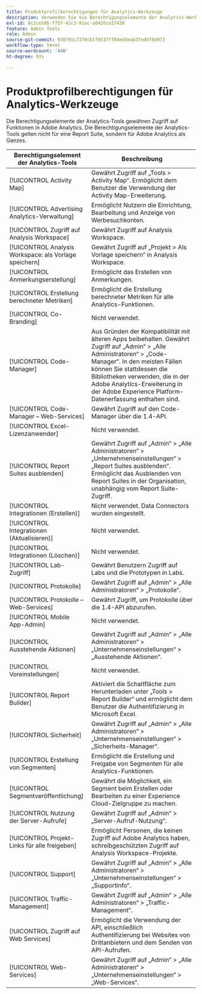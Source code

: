 ```yaml
---
title: Produktprofilberechtigungen für Analytics-Werkzeuge
description: Verwenden Sie die Berechtigungselemente der Analytics-Werkzeuge, um Zugriff auf Funktionen in Adobe Analytics zu gewähren.
exl-id: 8c2ce50b-f75f-41c3-91ac-a0426ce27438
feature: Admin Tools
role: Admin
source-git-commit: 938795c7378cb1f0537ff84eddeab3feddf8d073
workflow-type: tm+mt
source-wordcount: '440'
ht-degree: 91%

---
```


# Produktprofilberechtigungen für Analytics-Werkzeuge

Die Berechtigungselemente der Analytics-Tools gewähren Zugriff auf Funktionen in Adobe Analytics. Die Berechtigungselemente der Analytics-Tools gelten nicht für eine Report Suite, sondern für Adobe Analytics als Ganzes.

| Berechtigungselement der Analytics-Tools | Beschreibung |
|----|----|
| [!UICONTROL Activity Map] | Gewährt Zugriff auf „Tools > Activity Map“. Ermöglicht dem Benutzer die Verwendung der Activity Map-Erweiterung. |
| [!UICONTROL Advertising Analytics-Verwaltung] | Ermöglicht Nutzern die Einrichtung, Bearbeitung und Anzeige von Werbesuchkonten. |
| [!UICONTROL Zugriff auf Analysis Workspace] | Gewährt Zugriff auf Analysis Workspace. |
| [!UICONTROL Analysis Workspace: als Vorlage speichern] | Gewährt Zugriff auf „Projekt > Als Vorlage speichern“ in Analysis Workspace. |
| [!UICONTROL Anmerkungserstellung] | Ermöglicht das Erstellen von Anmerkungen. |
| [!UICONTROL Erstellung berechneter Metriken] | Ermöglicht die Erstellung berechneter Metriken für alle Analytics-Funktionen. |
| [!UICONTROL Co-Branding] | Nicht verwendet. |
| [!UICONTROL Code-Manager] | Aus Gründen der Kompatibilität mit älteren Apps beibehalten. Gewährt Zugriff auf „Admin“ > „Alle Administratoren“ > „Code-Manager“. In den meisten Fällen können Sie stattdessen die Bibliotheken verwenden, die in der Adobe Analytics-Erweiterung in der Adobe Experience Platform-Datenerfassung enthalten sind. |
| [!UICONTROL Code-Manager – Web-Services] | Gewährt Zugriff auf den Code-Manager über die 1.4-API. |
| [!UICONTROL Excel-Lizenzanwender] | Nicht verwendet. |
| [!UICONTROL Report Suites ausblenden] | Gewährt Zugriff auf „Admin“ > „Alle Administratoren“ > „Unternehmenseinstellungen“ > „Report Suites ausblenden“. Ermöglicht das Ausblenden von Report Suites in der Organisation, unabhängig vom Report Suite-Zugriff. |
| [!UICONTROL Integrationen (Erstellen)] | Nicht verwendet. Data Connectors wurden eingestellt. |
| [!UICONTROL Integrationen (Aktualisieren)] | Nicht verwendet. |
| [!UICONTROL Integrationen (Löschen)] | Nicht verwendet. |
| [!UICONTROL Lab-Zugriff] | Gewährt Benutzern Zugriff auf Labs und die Prototypen in Labs. |
| [!UICONTROL Protokolle] | Gewährt Zugriff auf „Admin“ > „Alle Administratoren“ > „Protokolle“. |
| [!UICONTROL Protokolle – Web-Services] | Gewährt Zugriff, um Protokolle über die 1.4-API abzurufen. |
| [!UICONTROL Mobile App-Admin] | Nicht verwendet. |
| [!UICONTROL Ausstehende Aktionen] | Gewährt Zugriff auf „Admin“ > „Alle Administratoren“ > „Unternehmenseinstellungen“ > „Ausstehende Aktionen“. |
| [!UICONTROL Voreinstellungen] | Nicht verwendet. |
| [!UICONTROL Report Builder] | Aktiviert die Schaltfläche zum Herunterladen unter „Tools > Report Builder“ und ermöglicht dem Benutzer die Authentifizierung in Microsoft Excel. |
| [!UICONTROL Sicherheit] | Gewährt Zugriff auf „Admin“ > „Alle Administratoren“ > „Unternehmenseinstellungen“ > „Sicherheits-Manager“. |
| [!UICONTROL Erstellung von Segmenten] | Ermöglicht die Erstellung und Freigabe von Segmenten für alle Analytics-Funktionen. |
| [!UICONTROL Segmentveröffentlichung] | Gewährt die Möglichkeit, ein Segment beim Erstellen oder Bearbeiten zu einer Experience Cloud-Zielgruppe zu machen. |
| [!UICONTROL Nutzung der Server-Aufrufe] | Gewährt Zugriff auf „Admin“ > „Server-Aufruf-Nutzung“. |
| [!UICONTROL Projekt-Links für alle freigeben] | Ermöglicht Personen, die keinen Zugriff auf Adobe Analytics haben, schreibgeschützten Zugriff auf Analysis Workspace-Projekte. |
| [!UICONTROL Support] | Gewährt Zugriff auf „Admin“ > „Alle Administratoren“ > „Unternehmenseinstellungen“ > „Supportinfo“. |
| [!UICONTROL Traffic-Management] | Gewährt Zugriff auf „Admin“ > „Alle Administratoren“ > „Traffic-Management“. |
| [!UICONTROL Zugriff auf Web Services] | Ermöglicht die Verwendung der API, einschließlich Authentifizierung bei Websites von Drittanbietern und dem Senden von API-Aufrufen. |
| [!UICONTROL Web-Services] | Gewährt Zugriff auf „Admin“ > „Alle Administratoren“ > „Unternehmenseinstellungen“ > „Web-Services“. |